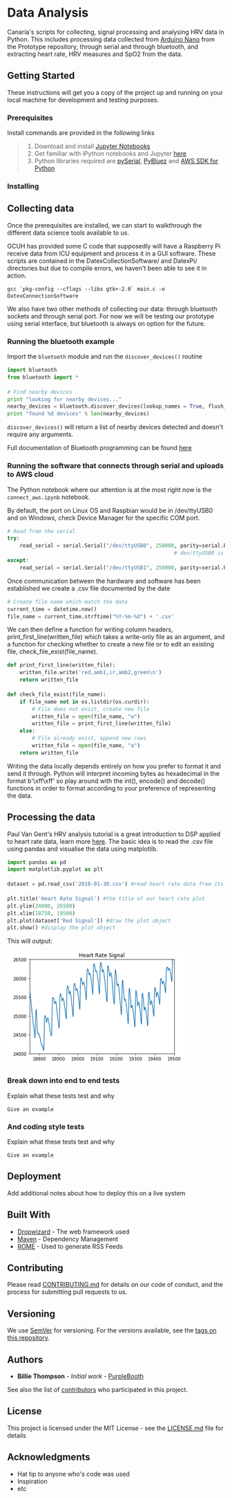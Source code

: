 # Data Analysis

Canaria's scripts for collecting, signal processing and analysing HRV data in Python. This includes processing data collected from [Arduino Nano](https://github.com/TeamCanaria/Prototype) from the Prototype repository, through serial and through bluetooth, and extracting heart rate, HRV measures and SpO2 from the data.

## Getting Started

These instructions will get you a copy of the project up and running on your local machine for development and testing purposes.

### Prerequisites
Install commands are provided in the following links

>1. Download and install [Jupyter Notebooks](https://jupyter.org/install.html)
>2. Get familiar with iPython notebooks and Jupyter [here](https://www.datacamp.com/community/tutorials/tutorial-jupyter-notebook)
>3. Python libraries required are [pySerial](https://github.com/pyserial/pyserial),  [PyBluez](https://github.com/karulis/pybluez) and [AWS SDK for Python](https://aws.amazon.com/sdk-for-python/)

### Installing

## Collecting data

Once the prerequisites are installed, we can start to walkthrough the different data science tools available to us.

GCUH has provided some C code that supposedly will have a Raspberry Pi receive data from ICU equipment and process it in a GUI software. These scripts are contained in the DatexCollectionSoftware/ and DatexPi/ directories but due to compile errors, we haven't been able to see it in action.

```
gcc `pkg-config --cflags --libs gtk+-2.0` main.c -o DatexConnectionSoftware
```

We also have two other methods of collecting our data: through bluetooth sockets and through serial port. For now we will be testing our prototype using serial interface, but bluetooth is always on option for the future.

### Running the bluetooth example

Import the `bluetooth` module and run the `discover_devices()` routine

```python
import bluetooth
from bluetooth import *

# Find nearby devices
print "looking for nearby devices..."
nearby_devices = bluetooth.discover_devices(lookup_names = True, flush_cache = True, duration = 20)
print "found %d devices" % len(nearby_devices)
```

`discover_devices()` will return a list of nearby devices detected and doesn't require any arguments.

Full documentation of Bluetooth programming can be found [here](https://people.csail.mit.edu/albert/bluez-intro/index.html)

### Running the software that connects through serial and uploads to AWS cloud

The Python notebook where our attention is at the most right now is the `connect_aws.ipynb` notebook.

By default, the port on Linux OS and Raspbian would be in /dev/ttyUSB0 and on Windows, check Device Manager for the specific COM port.

```python
# Read from the serial
try:
    read_serial = serial.Serial("/dev/ttyUSB0", 250000, parity=serial.PARITY_NONE, stopbits=serial.STOPBITS_ONE, bytesize=serial.EIGHTBITS) # 115200 is the serial number in Arduino code
                                                      # dev/ttyUSB0 is the port number optain from ls/dev/tty*
except:
    read_serial = serial.Serial("/dev/ttyUSB1", 250000, parity=serial.PARITY_NONE, stopbits=serial.STOPBITS_ONE, bytesize=serial.EIGHTBITS)
```

Once communication between the hardware and software has been established we create a .csv file documented by the date

```python
# Create file name which match the date
current_time = datetime.now()
file_name = current_time.strftime("%Y-%m-%d") + '.csv'
```

We can then define a function for writing column headers, print_first_line(written_file) which takes a write-only file as an argument, and a function for checking whether to create a new file or to edit an existing file, check_file_exist(file_name).

```python
def print_first_line(written_file):
    written_file.write('red,amb1,ir,amb2,green\n')
    return written_file

def check_file_exist(file_name):
    if file_name not in os.listdir(os.curdir):
        # File does not exist, create new file
        written_file = open(file_name, "w")
        written_file = print_first_line(written_file)
    else:
        # File already exist, append new rows
        written_file = open(file_name, "a")
    return written_file
```

Writing the data locally depends entirely on how you prefer to format it and send it through. Python will interpret incoming bytes as hexadecimal in the format b'\xff\xff' so play around with the int(), encode() and decode() functions in order to format according to your preference of representing the data.

## Processing the data

Paul Van Gent's HRV analysis tutorial is a great introduction to DSP applied to heart rate data, learn more [here](https://github.com/paulvangentcom/heartrate_analysis_python). The basic idea is to read the .csv file using pandas and visualise the data using matplotlib.

```python
import pandas as pd
import matplotlib.pyplot as plt

dataset = pd.read_csv('2018-01-30.csv') #read heart rate data from its csv file

plt.title('Heart Rate Signal') #the title of our heart rate plot
plt.ylim(24000, 26500)
plt.xlim(18750, 19500)
plt.plot(dataset['Red Signal']) #draw the plot object
plt.show() #display the plot object
```

This will output:

![signal](https://github.com/TeamCanaria/DataAnalysis/blob/master/images/signal1.png)

### Break down into end to end tests

Explain what these tests test and why

```
Give an example
```

### And coding style tests

Explain what these tests test and why

```
Give an example
```

## Deployment

Add additional notes about how to deploy this on a live system

## Built With

* [Dropwizard](http://www.dropwizard.io/1.0.2/docs/) - The web framework used
* [Maven](https://maven.apache.org/) - Dependency Management
* [ROME](https://rometools.github.io/rome/) - Used to generate RSS Feeds

## Contributing

Please read [CONTRIBUTING.md](https://gist.github.com/PurpleBooth/b24679402957c63ec426) for details on our code of conduct, and the process for submitting pull requests to us.

## Versioning

We use [SemVer](http://semver.org/) for versioning. For the versions available, see the [tags on this repository](https://github.com/your/project/tags).

## Authors

* **Billie Thompson** - *Initial work* - [PurpleBooth](https://github.com/PurpleBooth)

See also the list of [contributors](https://github.com/your/project/contributors) who participated in this project.

## License

This project is licensed under the MIT License - see the [LICENSE.md](LICENSE.md) file for details

## Acknowledgments

* Hat tip to anyone who's code was used
* Inspiration
* etc
